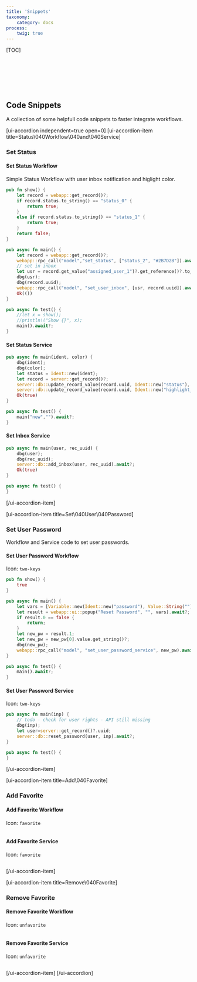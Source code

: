 ```yaml
---
title: 'Snippets'
taxonomy:
    category: docs
process:
    twig: true
---
```


[TOC]

<br><br><br><br><br>

## Code Snippets

A collection of some helpfull code snippets to faster integrate workflows.

[ui-accordion independent=true open=0]
[ui-accordion-item title=Status\040Workflow\040and\040Service]

### Set Status

#### Set Status Workflow

Simple Status Workflow with user inbox notification and higlight color.

```rust
pub fn show() {
    let record = webapp::get_record()?;
    if record.status.to_string() == "status_0" {
        return true;
    }
    else if record.status.to_string() == "status_1" {
        return true;
    }
    return false;
}

pub async fn main() {
    let record = webapp::get_record()?;
    webapp::rpc_call("model","set_status", ["status_2", "#2B7D2B"]).await?; //highlight color green
    // set in inbox
    let usr = record.get_value("assigned_user_1")?.get_reference()?.to_string();
    dbg(usr);
    dbg(record.uuid);
    webapp::rpc_call("model", "set_user_inbox", [usr, record.uuid]).await?;
    Ok(())
}

pub async fn test() {
    //let x = show();
    //println!("Show {}", x);
    main().await?;
}
```

#### Set Status Service

```rust
pub async fn main(ident, color) {
    dbg(ident);
    dbg(color);
    let status = Ident::new(ident);
    let record = server::get_record()?;
    server::db::update_record_value(record.uuid, Ident::new("status"), Value::Ident(status)).await?;
    server::db::update_record_value(record.uuid, Ident::new("highlight_color"), Value::Color(Color::new(color))).await?;
    Ok(true)
}

pub async fn test() {
    main("new","").await?;
}
```

#### Set Inbox Service

```rust
pub async fn main(user, rec_uuid) {
    dbg(user);
    dbg(rec_uuid);
    server::db::add_inbox(user, rec_uuid).await?;
    Ok(true)
}

pub async fn test() {
}
```


[/ui-accordion-item]

[ui-accordion-item title=Set\040User\040Password]

### Set User Password

Workflow and Service code to set user passwords.

#### Set User Password Workflow

Icon: ```two-keys```

```rust
pub fn show() {
    true
}

pub async fn main() {
    let vars = [Variable::new(Ident::new("password"), Value::String(""))?];
    let result = webapp::ui::popup("Reset Password", "", vars).await?;
    if result.0 == false {
        return;
    }
    let new_pw = result.1;
    let new_pw = new_pw[0].value.get_string()?;
    dbg(new_pw);
    webapp::rpc_call("model", "set_user_password_service", new_pw).await?;
}

pub async fn test() {
    main().await?;
}
```

#### Set User Password Service

Icon: ```two-keys```

```rust
pub async fn main(inp) {
    // todo - check for user rights - API still missing
    dbg(inp);
    let user=server::get_record()?.uuid;
    server::db::reset_password(user, inp).await?;
}

pub async fn test() {
}
```

[/ui-accordion-item]

[ui-accordion-item title=Add\040Favorite]

### Add Favorite

#### Add Favorite Workflow

Icon: ```favorite```

```rust

```

#### Add Favorite Service

Icon: ```favorite```

```rust

```
[/ui-accordion-item]

[ui-accordion-item title=Remove\040Favorite]

### Remove Favorite

#### Remove Favorite Workflow

Icon: ```unfavorite```

```rust

```

#### Remove Favorite Service

Icon: ```unfavorite```

```rust

```

[/ui-accordion-item]
[/ui-accordion]
